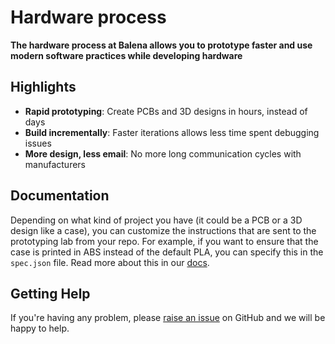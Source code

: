 # Hardware process

**The hardware process at Balena allows you to prototype faster and use modern software practices while developing hardware**

## Highlights

- **Rapid prototyping**: Create PCBs and 3D designs in hours, instead of days
- **Build incrementally**: Faster iterations allows less time spent debugging issues
- **More design, less email**: No more long communication cycles with manufacturers

## Documentation

Depending on what kind of project you have (it could be a PCB or a 3D design like a case), you can customize the instructions that are sent to the prototyping lab from your repo. For example, if you want to ensure that the case is printed in ABS instead of the default PLA, you can specify this in the `spec.json` file. Read more about this in our [docs](./docs).

## Getting Help

If you're having any problem, please [raise an issue](https://github.com/balena-io-hardware/hardware-process/issues/new) on GitHub and we will be happy to help.
